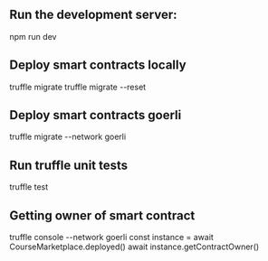 ## Run the development server:
npm run dev

## Deploy smart contracts locally
truffle migrate
truffle migrate --reset

## Deploy smart contracts goerli
truffle migrate --network goerli

## Run truffle unit tests
truffle test

## Getting owner of smart contract
truffle console --network goerli
const instance = await CourseMarketplace.deployed()
await instance.getContractOwner()